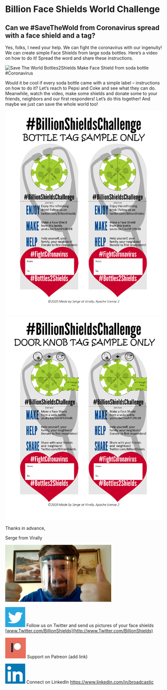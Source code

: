 # Billion Face Shields World Challenge

## Can we \#SaveTheWold from Coronavirus spread with a face shield and a tag?

Yes, folks, I need your help. We can fight the coronavirus with our
ingenuity\! We can create simple Face Shields from large soda bottles.
Here’s a video on how to do it\! Spread the word and share these
instructions.

![Save The World Bottles2Shields Make Face Shield from soda bottle
\#Coronavirus](.//media/image1.jpg)

Would it be cool if every soda bottle came with a simple label –
instructions on how to do it? Let’s reach to Pepsi and Coke and see what
they can do. Meanwhile, watch the video, make some shields and donate
some to your friends, neighbors and our first responders\! Let’s do this
together\! And maybe we just can save the whole world too\!

![](.//media/image2.png)![](.//media/image3.png)

Thanks in advance,

Serge from Virally

![](.//media/image4.png)

![](.//media/image5.png) Follow us on Twitter and send us pictures of
your face shields
[www.Twitter.com/BillionShields](http://www.Twitter.com/BillionShields)

![](.//media/image6.jpeg) Support on Patreon (add link)

![](.//media/image7.png) Connect on LinkedIn https://www.linkedin.com/in/broadcastic
